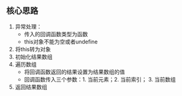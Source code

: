 ## 核心思路
1. 异常处理：
    - 传入的回调函数类型为函数
    - this对象不能为空或者undefine
2. 将this转为对象
3. 初始化结果数组
4. 遍历数组
    - 将回调函数返回的结果设置为结果数组的值
    - 回调函数传入三个参数：1. 当前元素；2. 当前索引； 3. 当前数组
5. 返回结果数组